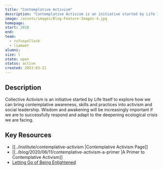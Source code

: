 ```yaml
---
title: "Contemplative Activism"
description: "Contemplative Activism is an initiative started by Life Itself to explore how we can bring contemplative awareness, skills and practices into activism and social leadership."
image: /assets/images/Blog-Feature-Images-4.jpg
homepage:
start: 2018
end:
team:
  - rufuspollock
  - liamaet
alumni:
size: l
state: open
status: active
created: 2023-03-21
---
```


## Description

Collective Activism is an initiative started by Life Itself to explore how we can bring contemplative awareness, skills and practices into activism and social leadership. Wisdom and awakening will be increasingly important if we are to successfully respond and adapt to the deepening ecological crisis we are facing.

## Key Resources

- [[../institute/contemplative-activism |Contemplative Activism Page]]
- [[../blog/2020/06/11/contemplative-activism-a-primer |A Primer to Contemplative Activism]]
- [Letting Go of Being Enlightened](https://artearthtech.com/2020/03/25/letting-go-of-being-enlightened/)

